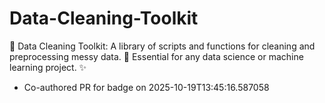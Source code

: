 # Data-Cleaning-Toolkit
🧹 Data Cleaning Toolkit: A library of scripts and functions for cleaning and preprocessing messy data. 🧼 Essential for any data science or machine learning project. ✨


- Co-authored PR for badge on 2025-10-19T13:45:16.587058